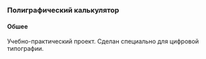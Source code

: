 ﻿### Полиграфический калькулятор
#### Обшее
Учебно-практический проект. Сделан специально для цифровой типографии. 